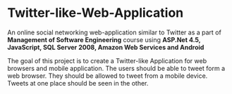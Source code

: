 # Twitter-like-Web-Application

An online social networking web-application similar to Twitter as a part of **Management of Software Engineering** course using **ASP.Net 4.5, JavaScript, SQL Server 2008, Amazon Web Services and Android**

The goal of this project is to create a Twitter-like Application for web browsers and mobile application. The users should be able to tweet form a web browser. They should be allowed to tweet from a mobile device. Tweets at one place should be seen in the other.
